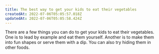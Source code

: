 ```yaml
---
title: The best way to get your kids to eat their vegetables
createdAt: 2022-07-06T05:05:57.018Z
updatedAt: 2022-07-06T05:05:58.424Z
---
```


There are a few things you can do to get your kids to eat their vegetables. One is to lead by example and eat them yourself. Another is to make them into fun shapes or serve them with a dip. You can also try hiding them in other foods.

